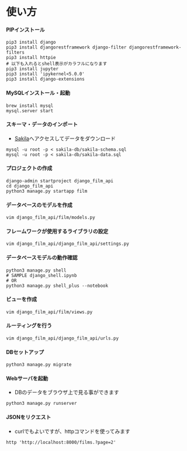 使い方
============

#### PIPインストール
```
pip3 install django
pip3 install djangorestframework django-filter djangorestframework-filters
pip3 install httpie
# 以下も入れるとshell表示がカラフルになります
pip3 install jupyter
pip3 install 'ipykernel<5.0.0'
pip3 install django-extensions
```

#### MySQLインストール・起動
```
brew install mysql
mysql.server start
```

#### スキーマ・データのインポート
- [Sakila](https://dev.mysql.com/doc/index-other.html)へアクセスしてデータをダウンロード

```
mysql -u root -p < sakila-db/sakila-schema.sql
mysql -u root -p < sakila-db/sakila-data.sql
```

#### プロジェクトの作成
```
django-admin startproject django_film_api
cd django_film_api
python3 manage.py startapp film
```

#### データベースのモデルを作成
```
vim django_film_api/film/models.py
```

#### フレームワークが使用するライブラリの設定
```
vim django_film_api/django_film_api/settings.py
```

#### データベースモデルの動作確認
```
python3 manage.py shell
# SAMPLE django_shell.ipynb
# OR 
python3 manage.py shell_plus --notebook
```

#### ビューを作成
```
vim django_film_api/film/views.py
```

#### ルーティングを行う
```
vim django_film_api/django_film_api/urls.py
```

#### DBセットアップ
```
python3 manage.py migrate
```

#### Webサーバを起動
- DBのデータをブラウザ上で見る事ができます
```
python3 manage.py runserver
```

#### JSONをリクエスト
- curlでもよいですが、httpコマンドを使ってみます
```
http 'http://localhost:8000/films.?page=2'
```

